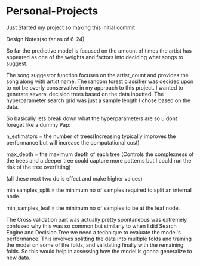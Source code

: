 # Personal-Projects
Just Started my project so making this initial commit

Design Notes(so far as of 6-24)

So far the predictive model is focused on the amount of times the artist has appeared as one of the weights and factors into deciding what songs to suggest.

The song suggestor function focuses on the artist_count and provides the song along with artist name. The random forest classifier was decided upon to not be overly conservative in my approach to this project. I wanted to generate several decision trees based on the data inputted. The hyperparameter search grid was just a sample length I chose based on the data. 

So basically lets break down what the hyperparameters are so u dont foreget like a dummy Pap: 


n_estimators = the number of trees(Increasing typically improves the performance but will increase the computational cost)

max_depth = the maximum depth of each tree (Controls the complexness of the trees and a deeper tree could capture more patterns but I could run the risk of the tree overfitting)

(all these next two do is effect and make higher values)

min samples_split = the minimum no of samples required to split an internal node. 

min_samples_leaf = the minimum no of samples to be at the leaf node.

The Cross validation part was actually pretty spontaneous was extremely confused why this was so common but similarly to when I did Search Engine and Decision Tree we need a technique to evaluate the model's performance. 
This involves splitting the data into multiple folds and training the model on some of the folds, and validating finally with the remaining folds. So this would help in assessing how the model is gonna generalize to new data. 


